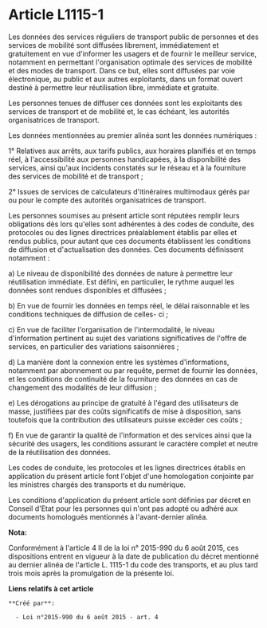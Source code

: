 # Article L1115-1

Les données des services réguliers de transport public de personnes et des services de mobilité sont diffusées librement,
immédiatement et gratuitement en vue d'informer les usagers et de fournir le meilleur service, notamment en permettant
l'organisation optimale des services de mobilité et des modes de transport. Dans ce but, elles sont diffusées par voie
électronique, au public et aux autres exploitants, dans un format ouvert destiné à permettre leur réutilisation libre,
immédiate et gratuite. 

Les personnes tenues de diffuser ces données sont les exploitants des services de transport et de mobilité et, le cas
échéant, les autorités organisatrices de transport. 

Les données mentionnées au premier alinéa sont les données numériques : 

1° Relatives aux arrêts, aux tarifs publics, aux horaires planifiés et en temps réel, à l'accessibilité aux personnes
handicapées, à la disponibilité des services, ainsi qu'aux incidents constatés sur le réseau et à la fourniture des services
de mobilité et de transport ; 

2° Issues de services de calculateurs d'itinéraires multimodaux gérés par ou pour le compte des autorités organisatrices de
transport. 

Les personnes soumises au présent article sont réputées remplir leurs obligations dès lors qu'elles sont adhérentes à des
codes de conduite, des protocoles ou des lignes directrices préalablement établis par elles et rendus publics, pour autant
que ces documents établissent les conditions de diffusion et d'actualisation des données. Ces documents définissent
notamment : 

a) Le niveau de disponibilité des données de nature à permettre leur réutilisation immédiate. Est défini, en particulier, le
rythme auquel les données sont rendues disponibles et diffusées ; 

b) En vue de fournir les données en temps réel, le délai raisonnable et les conditions techniques de diffusion de celles-
ci ; 

c) En vue de faciliter l'organisation de l'intermodalité, le niveau d'information pertinent au sujet des variations
significatives de l'offre de services, en particulier des variations saisonnières ; 

d) La manière dont la connexion entre les systèmes d'informations, notamment par abonnement ou par requête, permet de fournir
les données, et les conditions de continuité de la fourniture des données en cas de changement des modalités de leur
diffusion ; 

e) Les dérogations au principe de gratuité à l'égard des utilisateurs de masse, justifiées par des coûts significatifs de
mise à disposition, sans toutefois que la contribution des utilisateurs puisse excéder ces coûts ; 

f) En vue de garantir la qualité de l'information et des services ainsi que la sécurité des usagers, les conditions assurant
le caractère complet et neutre de la réutilisation des données. 

Les codes de conduite, les protocoles et les lignes directrices établis en application du présent article font l'objet d'une
homologation conjointe par les ministres chargés des transports et du numérique. 

Les conditions d'application du présent article sont définies par décret en Conseil d'Etat pour les personnes qui n'ont pas
adopté ou adhéré aux documents homologués mentionnés à l'avant-dernier alinéa.

**Nota:**

Conformément à l'article 4 II de la loi n° 2015-990 du 6 août 2015, ces dispositions entrent en vigueur à la date de
publication du décret mentionné au dernier alinéa de l'article L. 1115-1 du code des transports, et au plus tard trois mois
après la promulgation de la présente loi.

**Liens relatifs à cet article**

	**Créé par**:

	  - Loi n°2015-990 du 6 août 2015 - art. 4
